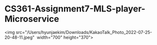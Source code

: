 # CS361-Assignment7-MLS-player-Microservice
<img src="/Users/hyunjaekim/Downloads/KakaoTalk_Photo_2022-07-25-20-48-11.jpeg"  width="700" height="370">
